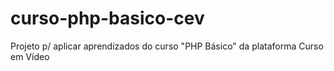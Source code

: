 # curso-php-basico-cev
Projeto p/ aplicar aprendizados do curso "PHP Básico" da plataforma Curso em Vídeo
